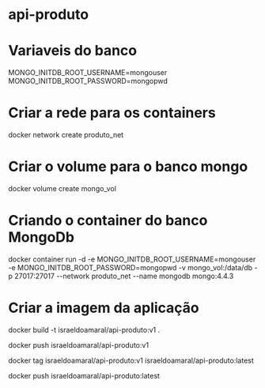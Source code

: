 # api-produto

# Variaveis do banco

MONGO_INITDB_ROOT_USERNAME=mongouser
MONGO_INITDB_ROOT_PASSWORD=mongopwd

# Criar a rede para os containers
docker network create produto_net

# Criar o volume para o banco mongo
docker volume create mongo_vol

# Criando o container do banco MongoDb

docker container run -d -e MONGO_INITDB_ROOT_USERNAME=mongouser -e MONGO_INITDB_ROOT_PASSWORD=mongopwd -v mongo_vol:/data/db -p 27017:27017 --network produto_net --name mongodb mongo:4.4.3

# Criar a imagem da aplicação

docker build -t israeldoamaral/api-produto:v1 .

docker push israeldoamaral/api-produto:v1

docker tag israeldoamaral/api-produto:v1 israeldoamaral/api-produto:latest

docker push israeldoamaral/api-produto:latest
